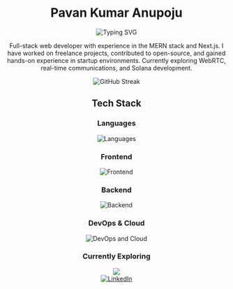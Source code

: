 <h1 align="center">Pavan Kumar Anupoju</h1>

<div align="center">
  <img src="https://readme-typing-svg.herokuapp.com?font=JetBrains+Mono&color=ffffff&center=true&vCenter=true&width=435&lines=Full-Stack+Web+Developer;MERN+Stack+|+Next.js;WebSockets+|+WebRTC+|+Solana" alt="Typing SVG" />
</div>

<p align="center">
Full-stack web developer with experience in the MERN stack and Next.js. I have worked on freelance projects, contributed to open-source, and gained hands-on experience in startup environments. Currently exploring WebRTC, real-time communications, and Solana development.
</p>

<div align="center">
  <img src="https://github-readme-streak-stats.herokuapp.com/?user=Pavan-personal&theme=github-dark&hide_border=true" alt="GitHub Streak" />
</div>

<div align="center">
  <h2>Tech Stack</h2>
</div>

<div align="center">
  <h3>Languages</h3>
  <img src="https://skillicons.dev/icons?i=js,ts,rust,py" alt="Languages" />
</div>

<div align="center">
  <h3>Frontend</h3>
  <img src="https://skillicons.dev/icons?i=react,nextjs,vite,redux,tailwind,materialui,html,css" alt="Frontend" />
</div>

<div align="center">
  <h3>Backend</h3>
  <img src="https://skillicons.dev/icons?i=nodejs,express,mongodb,mysql,postgres,prisma,redis" alt="Backend" />
</div>

<div align="center">
  <h3>DevOps & Cloud</h3>
  <img src="https://skillicons.dev/icons?i=aws,firebase,vercel,docker,git,github" alt="DevOps and Cloud" />
</div>

<div align="center">
  <h3>Currently Exploring</h3>
   <img
      src="https://go-skill-icons.vercel.app/api/icons?i=solana,socketio,reactnative,django"
    />
</div>

<div align="center">
  <a href="https://linkedin.com/in/pavan-kumar-anupoju-351b12247/">
    <img src="https://img.shields.io/badge/LinkedIn-black?style=for-the-badge&logo=linkedin&logoColor=white" alt="LinkedIn" />
  </a>
</div>
